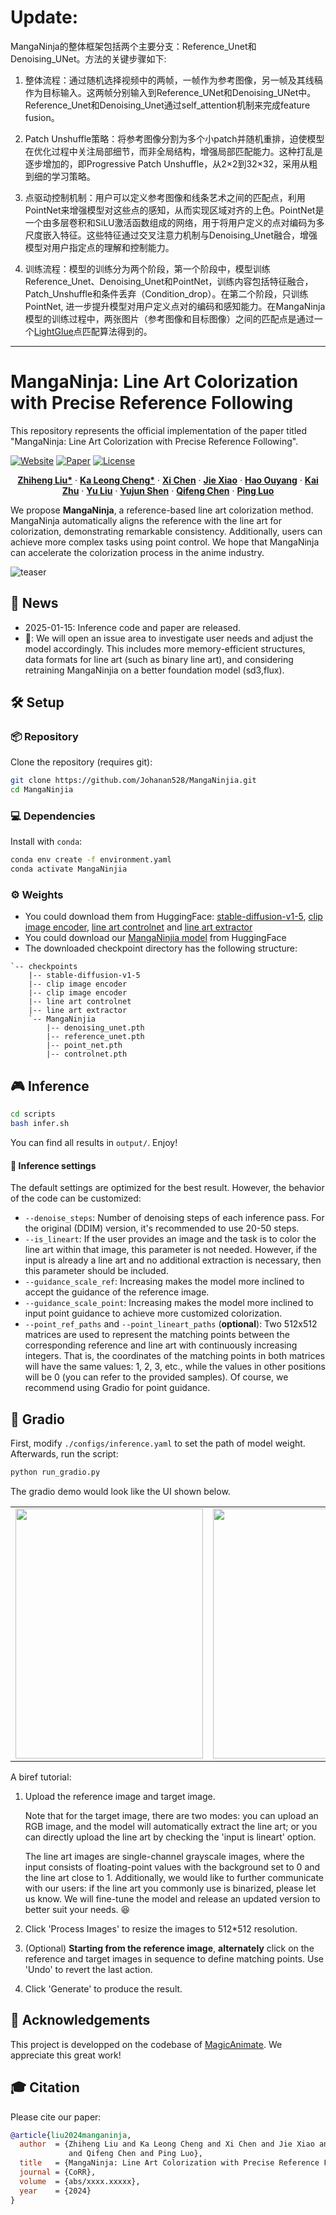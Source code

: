 # Update:
MangaNinja的整体框架包括两个主要分支：Reference_Unet和Denoising_UNet。方法的关键步骤如下:

1. 整体流程：通过随机选择视频中的两帧，一帧作为参考图像，另一帧及其线稿作为目标输入。这两帧分别输入到Reference_UNet和Denoising_UNet中。Reference_Unet和Denoising_Unet通过self_attention机制来完成feature fusion。

2. Patch Unshuffle策略：将参考图像分割为多个小patch并随机重排，迫使模型在优化过程中关注局部细节，而非全局结构，增强局部匹配能力。这种打乱是逐步增加的，即Progressive Patch Unshuffle，从2×2到32×32，采用从粗到细的学习策略。

3. 点驱动控制机制：用户可以定义参考图像和线条艺术之间的匹配点，利用PointNet来增强模型对这些点的感知，从而实现区域对齐的上色。PointNet是一个由多层卷积和SiLU激活函数组成的网络，用于将用户定义的点对编码为多尺度嵌入特征。这些特征通过交叉注意力机制与Denoising_Unet融合，增强模型对用户指定点的理解和控制能力。

4. 训练流程：模型的训练分为两个阶段，第一个阶段中，模型训练Reference_Unet、Denoising_Unet和PointNet，训练内容包括特征融合，Patch_Unshuffle和条件丢弃（Condition_drop）。在第二个阶段，只训练PointNet, 进一步提升模型对用户定义点对的编码和感知能力。在MangaNinja模型的训练过程中，两张图片（参考图像和目标图像）之间的匹配点是通过一个[LightGlue](https://github.com/cvg/LightGlue)点匹配算法得到的。
-------------------------------------------
# MangaNinja: Line Art Colorization with Precise Reference Following

This repository represents the official implementation of the paper titled "MangaNinja: Line Art Colorization with Precise Reference Following".

[![Website](docs/badge-website.svg)](https://johanan528.github.io/MangaNinjia/)
[![Paper](https://img.shields.io/badge/arXiv-PDF-b31b1b)](https://arxiv.org/abs/2501.08332)
[![License](https://img.shields.io/badge/License-Apache--2.0-929292)](https://www.apache.org/licenses/LICENSE-2.0)

<p align="center">
    <a href="https://johanan528.github.io/"><strong>Zhiheng Liu*</strong></a>
    ·
    <a href="https://felixcheng97.github.io/"><strong>Ka Leong Cheng*</strong></a>
    ·
    <a href="https://xavierchen34.github.io/"><strong>Xi Chen</strong></a>
    ·
    <a href="https://jiexiaou.github.io/"><strong>Jie Xiao</strong></a>
    ·
    <a href="https://ken-ouyang.github.io/"><strong>Hao Ouyang</strong></a>
    ·
    <a href="https://scholar.google.com/citations?user=Mo_2YsgAAAAJ&hl=zh-CN"><strong>Kai Zhu</strong></a>
    ·
    <a href="https://scholar.google.com/citations?user=8zksQb4AAAAJ&hl=zh-CN"><strong>Yu Liu</strong></a>
    ·
    <a href="https://shenyujun.github.io/"><strong>Yujun Shen</strong></a>
    ·
    <a href="https://cqf.io/"><strong>Qifeng Chen</strong></a>
    ·
    <a href="http://luoping.me/"><strong>Ping Luo</strong></a>
    <br>
  </p>

We propose **MangaNinja**, a reference-based line art colorization method. MangaNinja
automatically aligns the reference with the line art for colorization, demonstrating remarkable consistency. Additionally, users can achieve
more complex tasks using point control. We hope that MangaNinja can accelerate the colorization process in the anime industry.

![teaser](docs/teaser.gif)
## 📢 News
* 2025-01-15: Inference code and paper are released.
* 🏃: We will open an issue area to investigate user needs and adjust the model accordingly. This includes more memory-efficient structures, data formats for line art (such as binary line art), and considering retraining MangaNinjia on a better foundation model (sd3,flux).

## 🛠️ Setup

### 📦 Repository

Clone the repository (requires git):

```bash
git clone https://github.com/Johanan528/MangaNinjia.git
cd MangaNinjia
```

### 💻 Dependencies

Install with `conda`: 
```bash
conda env create -f environment.yaml
conda activate MangaNinjia
```
### ⚙️ Weights
* You could download them from HuggingFace: [stable-diffusion-v1-5](https://huggingface.co/runwayml/stable-diffusion-v1-5), [clip image encoder](https://huggingface.co/openai/clip-vit-large-patch14), [line art controlnet](https://huggingface.co/lllyasviel/control_v11p_sd15_lineart) and [line art extractor](https://huggingface.co/lllyasviel/Annotators/blob/main/sk_model.pth)
* You could download our [MangaNinjia model](https://huggingface.co/Johanan0528/MangaNinjia) from HuggingFace 
* The downloaded checkpoint directory has the following structure:
```
`-- checkpoints
    |-- stable-diffusion-v1-5
    |-- clip image encoder
    |-- clip image encoder
    |-- line art controlnet
    |-- line art extractor
    `-- MangaNinjia
        |-- denoising_unet.pth
        |-- reference_unet.pth
        |-- point_net.pth
        |-- controlnet.pth
```


## 🎮 Inference 
```bash
cd scripts
bash infer.sh
```

You can find all results in `output/`. Enjoy!

#### 📍 Inference settings

The default settings are optimized for the best result. However, the behavior of the code can be customized:
  - `--denoise_steps`: Number of denoising steps of each inference pass. For the original (DDIM) version, it's recommended to use 20-50 steps.
  - `--is_lineart`: If the user provides an image and the task is to color the line art within that image, this parameter is not needed. However, if the input is already a line art and no additional extraction is necessary, then this parameter should be included.
  - `--guidance_scale_ref`: Increasing makes the model more inclined to accept the guidance of the reference image.
  - `--guidance_scale_point`: Increasing makes the model more inclined to input point guidance to achieve more customized colorization.
  - `--point_ref_paths` and `--point_lineart_paths` (**optional**): Two 512x512 matrices are used to represent the matching points between the corresponding reference and line art with continuously increasing integers. That is, the coordinates of the matching points in both matrices will have the same values: 1, 2, 3, etc., while the values in other positions will be 0 (you can refer to the provided samples). Of course, we recommend using Gradio for point guidance.

## 🌱 Gradio
First, modify `./configs/inference.yaml` to set the path of model weight. Afterwards, run the script:
```bash
python run_gradio.py
```
The gradio demo would look like the UI shown below. 
<table align="center">
  <tr>
    <td>
      <img src="docs/gradio1.png" width="300" height="400">
    </td>
    <td>
      <img src="docs/gradio2.png" width="300" height="400">
    </td>
  </tr>
</table>
A biref tutorial:

1. Upload the reference image and target image. 

    Note that for the target image, there are two modes: you can upload an RGB image, and the model will automatically extract the line art; or you can directly upload the line art by checking the 'input is lineart' option. 

    The line art images are single-channel grayscale images, where the input consists of floating-point values with the background set to 0 and the line art close to 1. Additionally, we would like to further communicate with our users: if the line art you commonly use is binarized, please let us know. We will fine-tune the model and release an updated version to better suit your needs. 😆

2. Click 'Process Images' to resize the images to 512*512 resolution.
3. (Optional) **Starting from the reference image**, **alternately** click on the reference and target images in sequence to define matching points. Use 'Undo' to revert the last action.
4. Click 'Generate' to produce the result.
## 🌺 Acknowledgements
This project is developped on the codebase of [MagicAnimate](https://github.com/magic-research/magic-animate). We appreciate this great work! 

## 🎓 Citation

Please cite our paper:

```bibtex
@article{liu2024manganinja,
  author  = {Zhiheng Liu and Ka Leong Cheng and Xi Chen and Jie Xiao and Hao Ouyang and Kai Zhu and Yu Liu and Yujun Shen
             and Qifeng Chen and Ping Luo},
  title   = {MangaNinja: Line Art Colorization with Precise Reference Following},
  journal = {CoRR},
  volume  = {abs/xxxx.xxxxx},
  year    = {2024}
}
```
